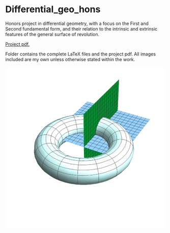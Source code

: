 # Differential_geo_hons
Honors project in differential geometry, with a focus on the First and Second fundamental form, and their relation to the intrinsic and extrinsic features of the general surface of revolution.

[Project pdf.](Honors/Thesis-Hon.pdf)

Folder contains the complete LaTeX files and the project pdf. 
All images included are my own unless otherwise stated within the work.

![Torus slice](Honors/outside.png)

